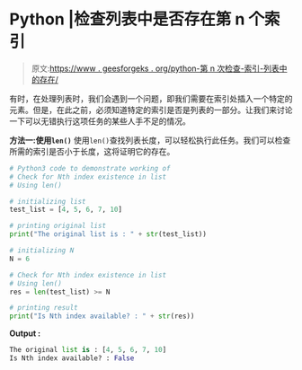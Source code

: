 # Python |检查列表中是否存在第 n 个索引

> 原文:[https://www . geesforgeks . org/python-第 n 次检查-索引-列表中的存在/](https://www.geeksforgeeks.org/python-check-for-nth-index-existence-in-list/)

有时，在处理列表时，我们会遇到一个问题，即我们需要在索引处插入一个特定的元素。但是，在此之前，必须知道特定的索引是否是列表的一部分。让我们来讨论一下可以无错执行这项任务的某些人手不足的情况。

**方法一:使用`len()`**
使用`len()`查找列表长度，可以轻松执行此任务。我们可以检查所需的索引是否小于长度，这将证明它的存在。

```py
# Python3 code to demonstrate working of
# Check for Nth index existence in list
# Using len()

# initializing list
test_list = [4, 5, 6, 7, 10]

# printing original list
print("The original list is : " + str(test_list))

# initializing N 
N = 6

# Check for Nth index existence in list
# Using len()
res = len(test_list) >= N

# printing result 
print("Is Nth index available? : " + str(res))
```

**Output :**

```py
The original list is : [4, 5, 6, 7, 10]
Is Nth index available? : False

```